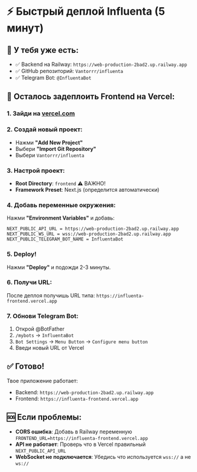 # ⚡ Быстрый деплой Influenta (5 минут)

## 🎯 У тебя уже есть:

- ✅ Backend на Railway: `https://web-production-2bad2.up.railway.app`
- ✅ GitHub репозиторий: `Vantorrr/influenta`
- ✅ Telegram Bot: `@InfluentaBot`

## 🚀 Осталось задеплоить Frontend на Vercel:

### 1. Зайди на [vercel.com](https://vercel.com)

### 2. Создай новый проект:
- Нажми **"Add New Project"**
- Выбери **"Import Git Repository"**
- Выбери `Vantorrr/influenta`

### 3. Настрой проект:
- **Root Directory**: `frontend` ⚠️ ВАЖНО!
- **Framework Preset**: Next.js (определится автоматически)

### 4. Добавь переменные окружения:

Нажми **"Environment Variables"** и добавь:

```
NEXT_PUBLIC_API_URL = https://web-production-2bad2.up.railway.app
NEXT_PUBLIC_WS_URL = wss://web-production-2bad2.up.railway.app
NEXT_PUBLIC_TELEGRAM_BOT_NAME = InfluentaBot
```

### 5. Deploy!

Нажми **"Deploy"** и подожди 2-3 минуты.

### 6. Получи URL:

После деплоя получишь URL типа:
`https://influenta-frontend.vercel.app`

### 7. Обнови Telegram Bot:

1. Открой @BotFather
2. `/mybots` → `InfluentaBot`
3. `Bot Settings` → `Menu Button` → `Configure menu button`
4. Введи новый URL от Vercel

## ✅ Готово!

Твое приложение работает:
- Backend: `https://web-production-2bad2.up.railway.app`
- Frontend: `https://influenta-frontend.vercel.app`

## 🆘 Если проблемы:

- **CORS ошибка**: Добавь в Railway переменную `FRONTEND_URL=https://influenta-frontend.vercel.app`
- **API не работает**: Проверь что в Vercel правильный `NEXT_PUBLIC_API_URL`
- **WebSocket не подключается**: Убедись что используется `wss://` а не `ws://`




